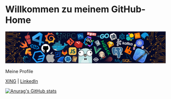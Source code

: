 # Willkommen zu meinem GitHub-Home

![](https://github.com/serdarayalp/serdarayalp/blob/master/icons/header_black.png)

Meine Profile

<a href="https://www.xing.com/profile/Serdar_Ayalp2/cv" target="_blank">XING</a> | <a href="https://www.linkedin.com/in/serdar-ayalp-b9207991"  target="_blank">LinkedIn</a>

[![Anurag's GitHub stats](https://github-readme-stats.vercel.app/api?username=serdarayalp&hide=stars,contribs)](https://github.com/anuraghazra/github-readme-stats)

